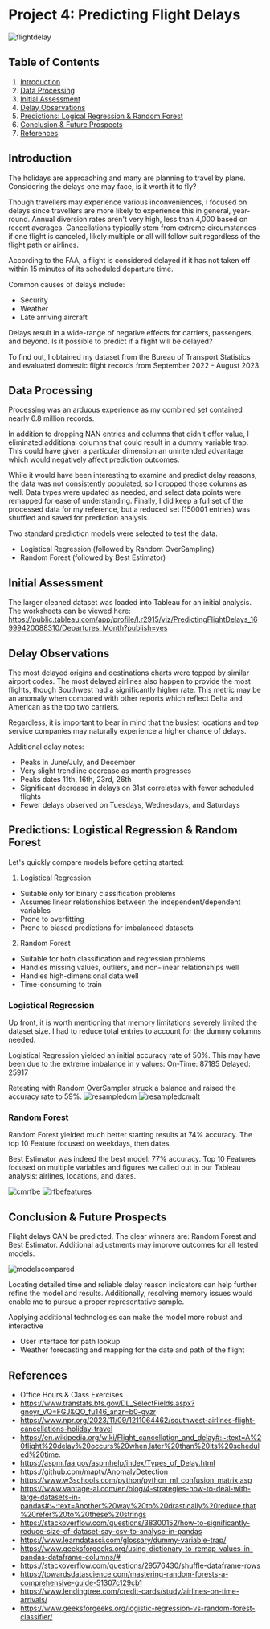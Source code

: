 # Project 4: Predicting Flight Delays

![flightdelay](https://github.com/captainchicken2023/Predicting-Flight-Delays/blob/main/Images/delayimages.png)


## Table of Contents

1. [Introduction](#introduction)
2. [Data Processing](#data-processing)
3. [Initial Assessment](#initial-assessment)
4. [Delay Observations](#delay-observations)
5. [Predictions: Logical Regression & Random Forest](#predictions-logical-regression-&-random-forest)
6. [Conclusion & Future Prospects](#conclusion-&-future-prospects)
7. [References](#references)


## Introduction
The holidays are approaching and many are planning to travel by plane. Considering the delays one may face, is it worth it to fly?

Though travellers may experience various inconveniences, I focused on delays since travellers are more likely to experience this in general, year-round. Annual diversion rates aren't very high, less than 4,000 based on recent averages. Cancellations typically stem from extreme circumstances- if one flight is canceled, likely multiple or all will follow suit regardless of the flight path or airlines.

According to the FAA, a flight is considered delayed if it has not taken off within 15 minutes of its scheduled departure time.

Common causes of delays include:
- Security 
- Weather
- Late arriving aircraft

Delays result in a wide-range of negative effects for carriers, passengers, and beyond. Is it possible to predict if a flight will be delayed?

To find out, I obtained my dataset from the Bureau of Transport Statistics and evaluated domestic flight records from September 2022 - August 2023. 


## Data Processing
Processing was an arduous experience as my combined set contained nearly 6.8 million records. 

In addition to dropping NAN entries and columns that didn't offer value, I eliminated additional columns that could result in a dummy variable trap. This could have given a particular dimension an unintended advantage which would negatively affect prediction outcomes. 

While it would have been interesting to examine and predict delay reasons, the data was not consistently populated, so I dropped those columns as well. Data types were updated as needed, and select data points were remapped for ease of understanding. Finally, I did keep a full set of the processed data for my reference, but a reduced set (150001 entries) was shuffled and saved for prediction analysis.

Two standard prediction models were selected to test the data.
- Logistical Regression (followed by Random OverSampling)
- Random Forest (followed by Best Estimator)


## Initial Assessment
The larger cleaned dataset was loaded into Tableau for an initial analysis. The worksheets can be viewed here: https://public.tableau.com/app/profile/l.r2915/viz/PredictingFlightDelays_16999420088310/Departures_Month?publish=yes


## Delay Observations
The most delayed origins and destinations charts were topped by similar airport codes. The most delayed airlines also happen to provide the most flights, though Southwest had a significantly higher rate. This metric may be an anomaly when compared with other reports which reflect Delta and American as the top two carriers.
 

Regardless, it is important to bear in mind that the busiest locations and top service companies may naturally experience a higher chance of delays.

Additional delay notes:
- Peaks in June/July, and December
- Very slight trendline decrease as month progresses
- Peaks dates 11th, 16th, 23rd, 26th
- Significant decrease in delays on 31st correlates with fewer scheduled flights
- Fewer delays observed on Tuesdays, Wednesdays, and Saturdays


## Predictions: Logistical Regression & Random Forest
Let's quickly compare models before getting started:

1. Logistical Regression
- Suitable only for binary classification problems
- Assumes linear relationships between the independent/dependent variables
- Prone to overfitting
- Prone to biased predictions for imbalanced datasets

2. Random Forest
- Suitable for both classification and regression problems
- Handles missing values, outliers, and non-linear relationships well
- Handles high-dimensional data well
- Time-consuming to train

### Logistical Regression
Up front, it is worth mentioning that memory limitations severely limited the dataset size. I had to reduce total entries to account for the dummy columns needed.

Logistical Regression yielded an initial accuracy rate of 50%. This may have been due to the extreme imbalance in y values:
On-Time:  87185
Delayed:  25917

Retesting with Random OverSampler struck a balance and raised the accuracy rate to 59%. 
![resampledcm](https://github.com/captainchicken2023/Predicting-Flight-Delays/blob/main/Images/delayimages.png)
![resampledcmalt](https://github.com/captainchicken2023/Predicting-Flight-Delays/blob/main/Images/LR%20Alternate%20CM%20Resampled.png)


### Random Forest
Random Forest yielded much better starting results at 74% accuracy. The top 10 Feature focused on weekdays, then dates.

Best Estimator was indeed the best model: 77% accuracy. Top 10 Features focused on multiple variables and figures we called out in our Tableau analysis: airlines, locations, and dates. 

![cmrfbe](https://github.com/captainchicken2023/Predicting-Flight-Delays/blob/main/Images/LR%20CM%20RFBE.png)
![rfbefeatures](https://github.com/captainchicken2023/Predicting-Flight-Delays/blob/main/Images/LR%20Features%20RFBE.png)


## Conclusion & Future Prospects
Flight delays CAN be predicted. The clear winners are: Random Forest and Best Estimator. Additional adjustments may improve outcomes for all tested models.


![modelscompared](https://github.com/captainchicken2023/Predicting-Flight-Delays/blob/main/Images/Models_Compared.png?raw=true)

Locating detailed time and reliable delay reason indicators can help further refine the model and results. Additionally, resolving memory issues would enable me to pursue a proper representative sample.

Applying additional technologies can make the model more robust and interactive
- User interface for path lookup
- Weather forecasting and mapping for the date and path of the flight


## References
- Office Hours & Class Exercises
- https://www.transtats.bts.gov/DL_SelectFields.aspx?gnoyr_VQ=FGJ&QO_fu146_anzr=b0-gvzr
- https://www.npr.org/2023/11/09/1211064462/southwest-airlines-flight-cancellations-holiday-travel 
- https://en.wikipedia.org/wiki/Flight_cancellation_and_delay#:~:text=A%20flight%20delay%20occurs%20when,later%20than%20its%20scheduled%20time. 
- https://aspm.faa.gov/aspmhelp/index/Types_of_Delay.html
- https://github.com/maptv/AnomalyDetection
- https://www.w3schools.com/python/python_ml_confusion_matrix.asp
- https://www.vantage-ai.com/en/blog/4-strategies-how-to-deal-with-large-datasets-in-pandas#:~:text=Another%20way%20to%20drastically%20reduce,that%20refer%20to%20these%20strings
- https://stackoverflow.com/questions/38300152/how-to-significantly-reduce-size-of-dataset-say-csv-to-analyse-in-pandas
- https://www.learndatasci.com/glossary/dummy-variable-trap/
- https://www.geeksforgeeks.org/using-dictionary-to-remap-values-in-pandas-dataframe-columns/#
- https://stackoverflow.com/questions/29576430/shuffle-dataframe-rows
- https://towardsdatascience.com/mastering-random-forests-a-comprehensive-guide-51307c129cb1
- https://www.lendingtree.com/credit-cards/study/airlines-on-time-arrivals/
- https://www.geeksforgeeks.org/logistic-regression-vs-random-forest-classifier/